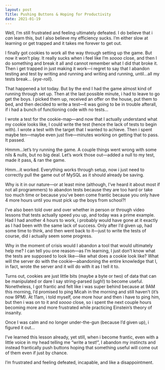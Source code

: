 ```yaml
---
layout: post
Title: Pushing Buttons & Hoping for Productivity
date: 2021-01-19
---
```


Well, I’m still frustrated and feeling ultimately defeated.  I do believe that i *can* learn this, but I also believe my efficiency sucks.  I’m either slow at learning or get trapped and it takes me forever to get out.  

I finally got cookies to work all the way through setting up the game.  But now it won’t play.  It really sucks when i feel like I’m *soooo* close, and then I do something and break it all and cannot remember what I did that broke it.  Then i get trapped in just making it work—i regret to say that I abandon testing and test by writing and running and writing and running, until...all my tests break… {*eye-roll*}.  

That happened a lot today.  But by the end I had the game almost kind of running through set up.  Then at the last possible minute, i had to leave to go get the boys.  I picked them up, received an offer on the house, put them to bed, and then decided to write a test—it was going to be in trouble afterall, if i had a bunch of functioning code with no tests…

I wrote a test for the cookie-map—and now that I actually understand what my cookie looks like, I could write the test (hence the lack of tests to begin with).  I wrote a test with the target that I wanted to achieve.  Then i spent maybe ten—maybe even just five—minutes working on getting that to pass.  It passed.

Hmmm...let’s try running the game.  A couple things went wrong with some nils & nulls, but no big deal.  Let’s work those out—added a null to my test, made it pass, & ran the game.  

Hmm...it worked.  Everything works through setup, now i just need to correctly pull the game out of MySQL as it should already be saving.

Why is it in our nature—or at least mine (although, I’ve heard it about most if not all programmers) to abandon tests because they are too hard or take too much time or because you’ve been come frantic because you only have 4 more hours until you must pick up the boys from school?!  

I’ve also been told over and over whether in person or through video lessons that tests actually speed you up, and today was a prime example.  Had I had another 4 hours to work, i probably would have gone at it exactly as I had been with the same lack of success.  Only after I’d given up, had some time to think, and then went back to it—just to write the tests of course, did i actually seem some progress.   

Why in the moment of crisis would I abandon a tool that would ultimately help me?  I can tell you one reason—as I’m learning, I just don’t know what the tests are supposed to look like—like what does a cookie look like?  What will the server do with the cookie—abandoning the entire knowledge that I, in fact, wrote the server and it will do with it as I tell it to.  

Turns out, cookies are just little bits (maybe a byte or two) of data that can be manipulated or dare I say string-parsed (ugh!) to become useful.  Nonetheless, I got frantic and felt like i was super behind because at 9AM this morning, I’d promised to ping Micah in the morning and still haven’t (it’s now 9PM).  At 11am, i told myself, one more hour and then i have to ping him, but then i was on to it and *soooo* close, so i spent the next couple hours becoming more and more frustrated while practicing Einstein’s theory of insanity.  

Once I was calm and no longer under-the-gun (because I’d given up), i figured it out…

I’ve learned this lesson already, yet still, when i become frantic, even with a little voice in my head telling me “write a test!”, I abandon my instincts and instead frantically push buttons hoping that something useful will come out of them even if just by chance.  

I’m frustrated and feeling defeated, incapable, and like a disappointment.  


